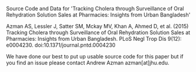 Source Code and Data for 'Tracking Cholera through Surveillance of Oral Rehydration Solution Sales at Pharmacies: Insights from Urban Bangladesh'

Azman AS, Lessler J, Satter SM, Mckay MV, Khan A, Ahmed D, et al. (2015) Tracking Cholera through Surveillance of Oral Rehydration Solution Sales at Pharmacies: Insights from Urban Bangladesh. PLoS Negl Trop Dis 9(12): e0004230. doi:10.1371/journal.pntd.0004230

We have done our best to put up usable source code for this paper but if you find an issue please contact Andrew Azman azman[at]jhu.edu.
